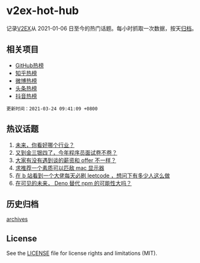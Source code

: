 # v2ex-hot-hub

 记录[V2EX](https://www.v2ex.com/)从 2021-01-06 日至今的热门话题。每小时抓取一次数据，按天[归档](archives)。
 
 ## 相关项目

- [GitHub热榜](https://github.com/lonnyzhang423/github-hot-hub)
- [知乎热榜](https://github.com/lonnyzhang423/zhihu-hot-hub)
- [微博热榜](https://github.com/lonnyzhang423/weibo-hot-hub)
- [头条热榜](https://github.com/lonnyzhang423/toutiao-hot-hub)
- [抖音热榜](https://github.com/lonnyzhang423/douyin-hot-hub)


 `更新时间：2021-03-24 09:41:09 +0800`

## 热议话题

1. [未来，你看好哪个行业？](https://www.v2ex.com/t/764185)
1. [又到金三银四了，今年程序员面试卷不卷？](https://www.v2ex.com/t/764224)
1. [大家有没有遇到谈的薪资和 offer 不一样？](https://www.v2ex.com/t/764163)
1. [求推荐一个素质可以匹敌 mac 显示器](https://www.v2ex.com/t/764154)
1. [在 b 站看到一个大佬每天必刷 leetcode ，想问下有多少人这么做](https://www.v2ex.com/t/764432)
1. [在可见的未来， Deno 替代 npm 的可能性大吗？](https://www.v2ex.com/t/764184)

## 历史归档

[archives](archives)

## License

See the [LICENSE](LICENSE) file for license rights and limitations (MIT).
